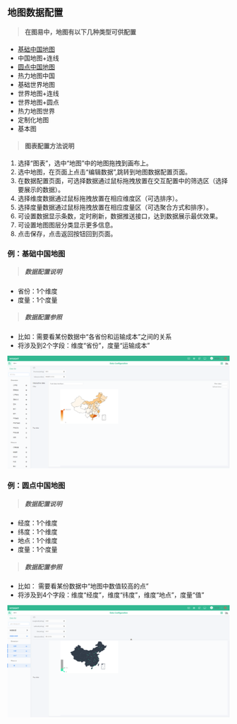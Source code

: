 
## 地图数据配置

>#### 在图易中，地图有以下几种类型可供配置

* [基础中国地图](#基础中国地图)
* 中国地图+连线
* [圆点中国地图](#圆点中国地图)
* 热力地图中国
* 基础世界地图
* 世界地图+连线
* 世界地图+圆点
* 热力地图世界
* 定制化地图
* 基本图

>#### 图表配置方法说明

1.    选择“图表”，选中“地图”中的地图拖拽到画布上。
2.    选中地图，在页面上点击“编辑数据”,跳转到地图数据配置页面。
3.    在数据配置页面，可选择数据通过鼠标拖拽放置在交互配置中的筛选区（选择要展示的数据）。
4.    选择维度数据通过鼠标拖拽放置在相应维度区（可选排序）。
5.    选择度量数据通过鼠标拖拽放置在相应度量区（可选聚合方式和排序）。
6.    可设置数据显示条数，定时刷新，数据推送接口，达到数据展示最优效果。
7.    可设置地图图层分类显示更多信息。
8.    点击保存，点击返回按钮回到页面。



### <span id="基础中国地图">例：基础中国地图 </span>

>##### 数据配置说明

 * 省份：1个维度
 * 度量：1个度量

>##### 数据配置参照

 * 比如：需要看某份数据中“各省份和运输成本”之间的关系
 * 将涉及到2个字段：维度“省份”，度量“运输成本”

![](/assets/charts/charts_jczgdt.png)




### <span id="圆点中国地图">例：圆点中国地图 </span>

>##### 数据配置说明

 * 经度：1个维度
 * 纬度：1个维度
 * 地点：1个维度
 * 度量：1个度量

>##### 数据配置参照

 * 比如： 需要看某份数据中“地图中数值较高的点”
 * 将涉及到4个字段：维度“经度”，维度“纬度”，维度“地点”，度量“值”

![](/assets/charts/charts_ydzgdt.png)
